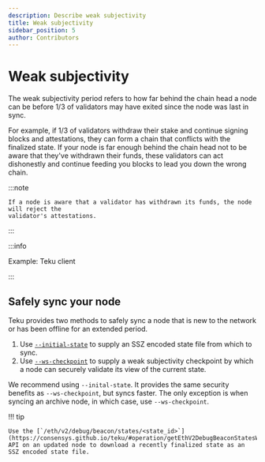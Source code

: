 ```yaml
---
description: Describe weak subjectivity
title: Weak subjectivity
sidebar_position: 5
author: Contributors
---
```


# Weak subjectivity

The weak subjectivity period refers to how far behind the chain head a node can be before 1/3 of
validators may have exited since the node was last in sync.

For example, if 1/3 of validators withdraw their stake and continue signing blocks and
attestations, they can form a chain that conflicts with the finalized state. If your node is far
enough behind the chain head not to be aware that they've withdrawn their funds, these validators
can act dishonestly and continue feeding you blocks to lead you down the wrong chain.

:::note

    If a node is aware that a validator has withdrawn its funds, the node will reject the
    validator's attestations.

:::

:::info

Example: Teku client

:::

## Safely sync your node

Teku provides two methods to safely sync a node that is new to the network or has been offline for an extended period.

1. Use [`--initial-state`](../Reference/CLI/CLI-Syntax.md#initial-state) to supply an SSZ encoded
   state file from which to sync.
2. Use [`--ws-checkpoint`](../Reference/CLI/CLI-Syntax.md#ws-checkpoint) to supply a weak
   subjectivity checkpoint by which a node can securely validate its view of the current state.

We recommend using `--inital-state`.
It provides the same security benefits as `--ws-checkpoint`, but syncs faster.
The only exception is when syncing an archive node, in which case, use `--ws-checkpoint`.

!!! tip

    Use the [`/eth/v2/debug/beacon/states/<state_id>`](https://consensys.github.io/teku/#operation/getEthV2DebugBeaconStatesWithState_id)
    API on an updated node to download a recently finalized state as an SSZ encoded state file.
